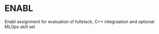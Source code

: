 # ENABL
Enabl assignment for evaluation of fullstack, C++ integraation and optional MLOps skill set
